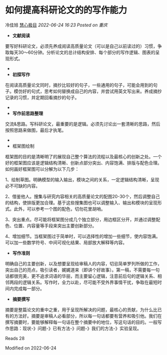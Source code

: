 # 如何提高科研论文的的写作能力

冷佳旭 [慧心极目](javascript:void(0);) *2022-06-24 16:23* *Posted on 重庆*

- **文献阅读**

要写好科研论文，必须先养成阅读高质量论文（可以是自己以前读过的）习惯，争取每天30～60分钟。分析论文的总计结构安排、每个部分的写作逻辑、图表的呈现形式。

- 
- **初探写作**

在阅读高质量论文同时，摘抄比较好的句子，一些通用的句子，可能会用到的句子。模仿好的句式，思考如何替换成自己的内容，并尝试用英文写出来。养成摘抄记录的习惯，并定期回看摘抄的句子。

- 
- **写作前思路整理**

交流&思路。写科研论文，最重要的是逻辑。必须先讨论出一套清晰的思路，然后按照思路来做图，最后才执笔。

- 
- 框架图绘制

框架图的目的是清晰明了的展现自己整个算法的流程以及最核心的创新之处。一个好的框架图应该是逻辑结构清晰、创新点部分突出、内容饱满、排版与配色合理。如何画好框架图可以分解为以下几步：

1、绘制草图。明确模型的输入输出，模块之间的关系，一定逻辑结构清晰，呈现必不可缺的内容。

2、借鉴他人。搜集与研究内容相关的高质量论文的配图20-30个，然后调整自己的结构，使排版更加合理。基于这些搜集图也可以调整输入、输出和模块的呈现形式。此外，可以参考一个图的配色，切勿花里胡哨。

3、突出重点。尽可能将框架图分成几个独立部分，用边框区分开，并通过调整配色、位置、内容量等手段来突出主要创新部分。

4、增加细节。当框架图过于简单时，可以选择性的增加一些细节，使内容饱满。可以加一些数学符号、中间可视化结果、局部放大解释等内容。



- **写作准则**

明确自己的主要创新，以及想要呈现给审稿人的内容，切忌简单罗列所做的工作，突出自己的亮点，吸引读者，娓娓道来（即讲个好故事）。第一稿，不需要每一句话都很完美，更不追求词语的华丽，而主要留心逻辑，注意前后句的逻辑关系、相邻两段的逻辑关系。写作时，全力以赴，尽可能不受外界事情干扰，争取在最短时间内完成每一部分。



- **摘要撰写**

摘要是整篇论文的重中之重，用于呈现所解决的问题，最核心的贡献，为什么比已有的方法好。摘要是审稿人必看部分，所以每一句话都要有营养和吸引他。我们在撰写摘要时，要能够解释每一句话在整个摘要中的地位，写这句话的目的。一般写作思路：现状-》问题-》已有方法-》问题-》我们的方法-》实验呈现。





Reads 28

Modified on 2022-06-24